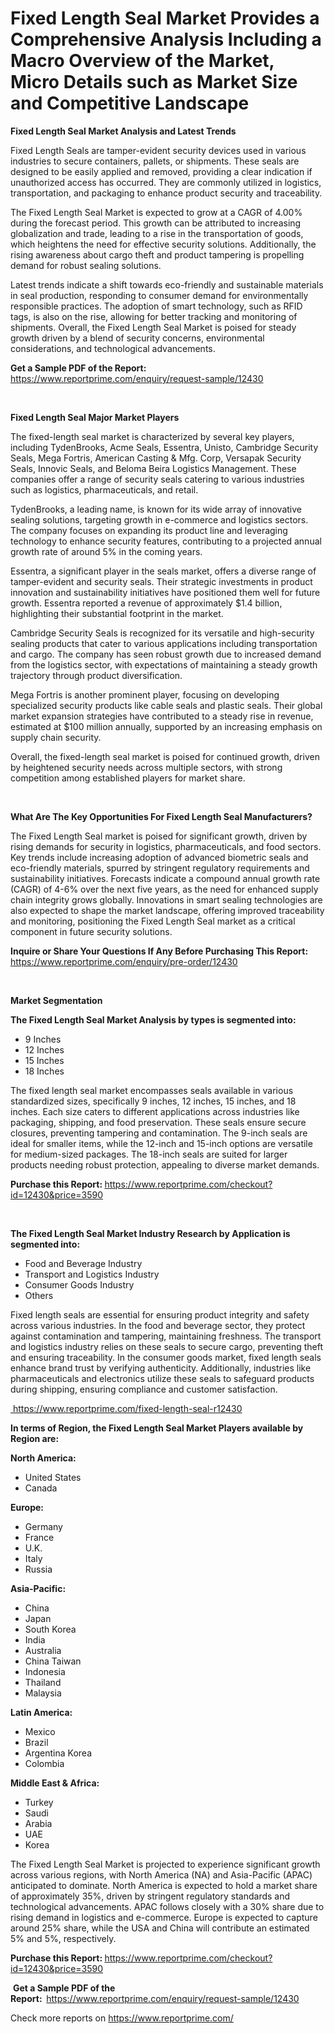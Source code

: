 <p><h1>Fixed Length Seal Market Provides a Comprehensive Analysis Including a Macro Overview of the Market, Micro Details such as Market Size and Competitive Landscape</h1></p><p><strong>Fixed Length Seal Market Analysis and Latest Trends</strong></p>
<p><p>Fixed Length Seals are tamper-evident security devices used in various industries to secure containers, pallets, or shipments. These seals are designed to be easily applied and removed, providing a clear indication if unauthorized access has occurred. They are commonly utilized in logistics, transportation, and packaging to enhance product security and traceability.</p><p>The Fixed Length Seal Market is expected to grow at a CAGR of 4.00% during the forecast period. This growth can be attributed to increasing globalization and trade, leading to a rise in the transportation of goods, which heightens the need for effective security solutions. Additionally, the rising awareness about cargo theft and product tampering is propelling demand for robust sealing solutions.</p><p>Latest trends indicate a shift towards eco-friendly and sustainable materials in seal production, responding to consumer demand for environmentally responsible practices. The adoption of smart technology, such as RFID tags, is also on the rise, allowing for better tracking and monitoring of shipments. Overall, the Fixed Length Seal Market is poised for steady growth driven by a blend of security concerns, environmental considerations, and technological advancements.</p></p>
<p><strong>Get a Sample PDF of the Report:&nbsp;</strong> <a href="https://www.reportprime.com/enquiry/request-sample/12430?utm_campaign=2998&utm_medium=2&utm_source=Github&utm_content=ia&utm_term=18032025&utm_id=fixed-length-seal">https://www.reportprime.com/enquiry/request-sample/12430</a></p>
<p>&nbsp;</p>
<p><strong>Fixed Length Seal Major Market Players</strong></p>
<p><p>The fixed-length seal market is characterized by several key players, including TydenBrooks, Acme Seals, Essentra, Unisto, Cambridge Security Seals, Mega Fortris, American Casting & Mfg. Corp, Versapak Security Seals, Innovic Seals, and Beloma Beira Logistics Management. These companies offer a range of security seals catering to various industries such as logistics, pharmaceuticals, and retail.</p><p>TydenBrooks, a leading name, is known for its wide array of innovative sealing solutions, targeting growth in e-commerce and logistics sectors. The company focuses on expanding its product line and leveraging technology to enhance security features, contributing to a projected annual growth rate of around 5% in the coming years.</p><p>Essentra, a significant player in the seals market, offers a diverse range of tamper-evident and security seals. Their strategic investments in product innovation and sustainability initiatives have positioned them well for future growth. Essentra reported a revenue of approximately $1.4 billion, highlighting their substantial footprint in the market.</p><p>Cambridge Security Seals is recognized for its versatile and high-security sealing products that cater to various applications including transportation and cargo. The company has seen robust growth due to increased demand from the logistics sector, with expectations of maintaining a steady growth trajectory through product diversification.</p><p>Mega Fortris is another prominent player, focusing on developing specialized security products like cable seals and plastic seals. Their global market expansion strategies have contributed to a steady rise in revenue, estimated at $100 million annually, supported by an increasing emphasis on supply chain security.</p><p>Overall, the fixed-length seal market is poised for continued growth, driven by heightened security needs across multiple sectors, with strong competition among established players for market share.</p></p>
<p>&nbsp;</p>
<p><strong>What Are The Key Opportunities For Fixed Length Seal Manufacturers?</strong></p>
<p><p>The Fixed Length Seal market is poised for significant growth, driven by rising demands for security in logistics, pharmaceuticals, and food sectors. Key trends include increasing adoption of advanced biometric seals and eco-friendly materials, spurred by stringent regulatory requirements and sustainability initiatives. Forecasts indicate a compound annual growth rate (CAGR) of 4-6% over the next five years, as the need for enhanced supply chain integrity grows globally. Innovations in smart sealing technologies are also expected to shape the market landscape, offering improved traceability and monitoring, positioning the Fixed Length Seal market as a critical component in future security solutions.</p></p>
<p><strong>Inquire or Share Your Questions If Any Before Purchasing This Report:</strong> <a href="https://www.reportprime.com/enquiry/pre-order/12430?utm_campaign=2998&utm_medium=2&utm_source=Github&utm_content=ia&utm_term=18032025&utm_id=fixed-length-seal">https://www.reportprime.com/enquiry/pre-order/12430</a></p>
<p>&nbsp;</p>
<p><strong>Market Segmentation</strong></p>
<p><strong>The Fixed Length Seal Market Analysis by types is segmented into:</strong></p>
<p><ul><li>9 Inches</li><li>12 Inches</li><li>15 Inches</li><li>18 Inches</li></ul></p>
<p><p>The fixed length seal market encompasses seals available in various standardized sizes, specifically 9 inches, 12 inches, 15 inches, and 18 inches. Each size caters to different applications across industries like packaging, shipping, and food preservation. These seals ensure secure closures, preventing tampering and contamination. The 9-inch seals are ideal for smaller items, while the 12-inch and 15-inch options are versatile for medium-sized packages. The 18-inch seals are suited for larger products needing robust protection, appealing to diverse market demands.</p></p>
<p><strong>Purchase this Report:&nbsp;</strong><a href="https://www.reportprime.com/checkout?id=12430&price=3590&utm_campaign=2998&utm_medium=2&utm_source=Github&utm_content=ia&utm_term=18032025&utm_id=fixed-length-seal">https://www.reportprime.com/checkout?id=12430&price=3590</a></p>
<p>&nbsp;</p>
<p><strong>The Fixed Length Seal Market Industry Research by Application is segmented into:</strong></p>
<p><ul><li>Food and Beverage Industry</li><li>Transport and Logistics Industry</li><li>Consumer Goods Industry</li><li>Others</li></ul></p>
<p><p>Fixed length seals are essential for ensuring product integrity and safety across various industries. In the food and beverage sector, they protect against contamination and tampering, maintaining freshness. The transport and logistics industry relies on these seals to secure cargo, preventing theft and ensuring traceability. In the consumer goods market, fixed length seals enhance brand trust by verifying authenticity. Additionally, industries like pharmaceuticals and electronics utilize these seals to safeguard products during shipping, ensuring compliance and customer satisfaction.</p></p>
<p><a href="https://www.reportprime.com/fixed-length-seal-r12430?utm_campaign=2998&utm_medium=2&utm_source=Github&utm_content=ia&utm_term=18032025&utm_id=fixed-length-seal">&nbsp;https://www.reportprime.com/fixed-length-seal-r12430</a></p>
<p><strong>In terms of Region, the Fixed Length Seal Market Players available by Region are:</strong></p>
<p>
    <p> <strong> North America: </strong>
        <ul>
            <li>United States</li>
            <li>Canada</li>
        </ul>
        </p> 
    <p> <strong> Europe: </strong>
        <ul>
            <li>Germany</li>
            <li>France</li>
            <li>U.K.</li>
            <li>Italy</li>
            <li>Russia</li>
        </ul>
        </p> 
    <p> <strong> Asia-Pacific: </strong>
        <ul>
            <li>China</li>
            <li>Japan</li>
            <li>South Korea</li>
            <li>India</li>
            <li>Australia</li>
            <li>China Taiwan</li>
            <li>Indonesia</li>
            <li>Thailand</li>
            <li>Malaysia</li>
        </ul>
        </p> 
    <p> <strong> Latin America: </strong>
        <ul>
            <li>Mexico</li>
            <li>Brazil</li>
            <li>Argentina Korea</li>
            <li>Colombia</li>
        </ul>
        </p> 
    <p> <strong> Middle East & Africa: </strong>
        <ul>
            <li>Turkey</li>
            <li>Saudi</li>
            <li>Arabia</li>
            <li>UAE</li>
            <li>Korea</li>
        </ul>
    </p>
    </p>
<p><p>The Fixed Length Seal Market is projected to experience significant growth across various regions, with North America (NA) and Asia-Pacific (APAC) anticipated to dominate. North America is expected to hold a market share of approximately 35%, driven by stringent regulatory standards and technological advancements. APAC follows closely with a 30% share due to rising demand in logistics and e-commerce. Europe is expected to capture around 25% share, while the USA and China will contribute an estimated 5% and 5%, respectively.</p></p>
<p><strong>Purchase this Report: </strong><a href="https://www.reportprime.com/checkout?id=12430&price=3590&utm_campaign=2998&utm_medium=2&utm_source=Github&utm_content=ia&utm_term=18032025&utm_id=fixed-length-seal">https://www.reportprime.com/checkout?id=12430&price=3590</a></p>
<p>&nbsp;<strong>Get a Sample PDF of the Report:&nbsp;&nbsp;</strong><a href="https://www.reportprime.com/enquiry/request-sample/12430?utm_campaign=2998&utm_medium=2&utm_source=Github&utm_content=ia&utm_term=18032025&utm_id=fixed-length-seal">https://www.reportprime.com/enquiry/request-sample/12430</a></p>
<p><strong></strong></p>
<p>Check more reports on <a href="https://www.reportprime.com/?utm_campaign=2998&utm_medium=2&utm_source=Github&utm_content=ia&utm_term=18032025&utm_id=fixed-length-seal">https://www.reportprime.com/</a></p>